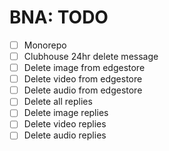 # BNA: TODO

- [ ] Monorepo
- [ ] Clubhouse 24hr delete message
- [ ] Delete image from edgestore
- [ ] Delete video from edgestore
- [ ] Delete audio from edgestore
- [ ] Delete all replies
- [ ] Delete image replies
- [ ] Delete video replies
- [ ] Delete audio replies

